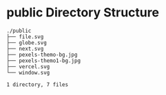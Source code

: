# public Directory Structure

```
./public
├── file.svg
├── globe.svg
├── next.svg
├── pexels-themo-bg.jpg
├── pexels-themo1-bg.jpg
├── vercel.svg
└── window.svg

1 directory, 7 files

```